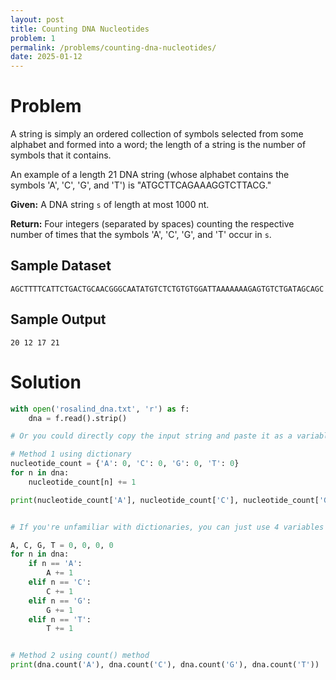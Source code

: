 ```yaml
---
layout: post
title: Counting DNA Nucleotides
problem: 1
permalink: /problems/counting-dna-nucleotides/
date: 2025-01-12
---
```


# Problem

A string is simply an ordered collection of symbols selected from some alphabet and formed into a word; the length of a string is the number of symbols that it contains.

An example of a length 21 DNA string (whose alphabet contains the symbols 'A', 'C', 'G', and 'T') is "ATGCTTCAGAAAGGTCTTACG."

**Given:** A DNA string `s` of length at most 1000 nt.

**Return:** Four integers (separated by spaces) counting the respective number of times that the symbols 'A', 'C', 'G', and 'T' occur in `s`.

## Sample Dataset

```
AGCTTTTCATTCTGACTGCAACGGGCAATATGTCTCTGTGTGGATTAAAAAAAGAGTGTCTGATAGCAGC
```

## Sample Output

```
20 12 17 21
```

# Solution

```python
with open('rosalind_dna.txt', 'r') as f:
    dna = f.read().strip()

# Or you could directly copy the input string and paste it as a variable 

# Method 1 using dictionary
nucleotide_count = {'A': 0, 'C': 0, 'G': 0, 'T': 0}
for n in dna:
    nucleotide_count[n] += 1

print(nucleotide_count['A'], nucleotide_count['C'], nucleotide_count['G'], nucleotide_count['T'])


# If you're unfamiliar with dictionaries, you can just use 4 variables to store the count of each nucleotide

A, C, G, T = 0, 0, 0, 0
for n in dna:
    if n == 'A':
        A += 1
    elif n == 'C':
        C += 1
    elif n == 'G':
        G += 1
    elif n == 'T':
        T += 1


# Method 2 using count() method
print(dna.count('A'), dna.count('C'), dna.count('G'), dna.count('T')) 
```
